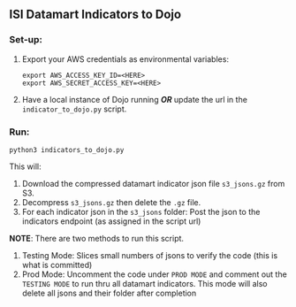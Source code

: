 ## ISI Datamart Indicators to Dojo


### Set-up:

1. Export your AWS credentials as environmental variables:

	```
	export AWS_ACCESS_KEY_ID=<HERE>
	export AWS_SECRET_ACCESS_KEY=<HERE>
	```

2. Have a local instance of Dojo running __*OR*__ update the url in the `indicator_to_dojo.py` script.


### Run:

```
python3 indicators_to_dojo.py
```

This will:

1. Download the compressed datamart indicator json file `s3_jsons.gz` from S3.
2. Decompress `s3_jsons.gz` then delete the `.gz` file.
3. For each indicator json in the `s3_jsons` folder: Post the json to the indicators endpoint (as assigned in the script url)

__NOTE__: There are two methods to run this script.

1. Testing Mode: Slices small numbers of jsons to verify the code (this is what is committed)
2. Prod Mode: Uncomment the code under `PROD MODE` and comment out the `TESTING MODE` to run thru all datamart indicators. This mode will also delete all jsons and their folder after completion

